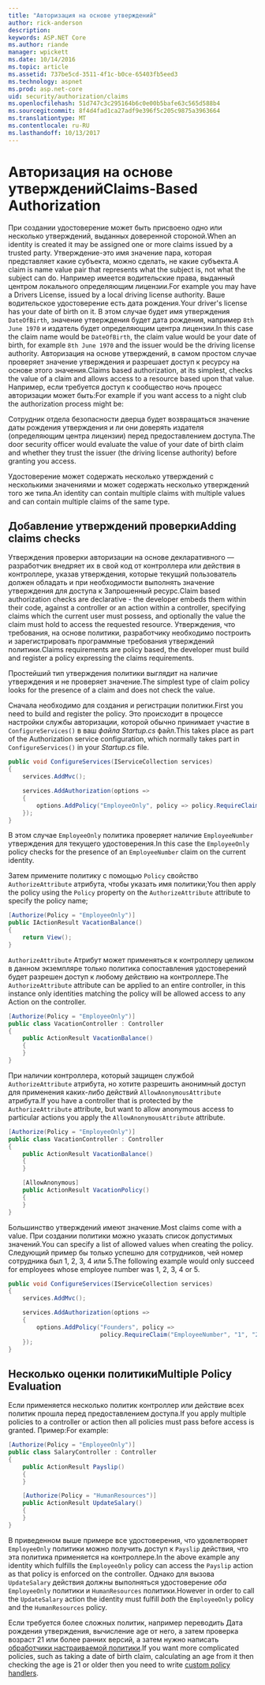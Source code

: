 ```yaml
---
title: "Авторизация на основе утверждений"
author: rick-anderson
description: 
keywords: ASP.NET Core
ms.author: riande
manager: wpickett
ms.date: 10/14/2016
ms.topic: article
ms.assetid: 737be5cd-3511-4f1c-b0ce-65403fb5eed3
ms.technology: aspnet
ms.prod: asp.net-core
uid: security/authorization/claims
ms.openlocfilehash: 51d747c3c295164b6c0e00b5bafe63c565d588b4
ms.sourcegitcommit: 8f4d4fad1ca27adf9e396f5c205c9875a3963664
ms.translationtype: MT
ms.contentlocale: ru-RU
ms.lasthandoff: 10/13/2017
---
```

# <a name="claims-based-authorization"></a><span data-ttu-id="078c9-103">Авторизация на основе утверждений</span><span class="sxs-lookup"><span data-stu-id="078c9-103">Claims-Based Authorization</span></span>

<a name="security-authorization-claims-based"></a>

<span data-ttu-id="078c9-104">При создании удостоверение может быть присвоено одно или несколько утверждений, выданных доверенной стороной.</span><span class="sxs-lookup"><span data-stu-id="078c9-104">When an identity is created it may be assigned one or more claims issued by a trusted party.</span></span> <span data-ttu-id="078c9-105">Утверждение-это имя значение пара, которая представляет какие субъекта, можно сделать, не какие субъекта.</span><span class="sxs-lookup"><span data-stu-id="078c9-105">A claim is name value pair that represents what the subject is, not what the subject can do.</span></span> <span data-ttu-id="078c9-106">Например имеется водительские права, выданный центром локального определяющим лицензии.</span><span class="sxs-lookup"><span data-stu-id="078c9-106">For example you may have a Drivers License, issued by a local driving license authority.</span></span> <span data-ttu-id="078c9-107">Ваше водительское удостоверение есть дата рождения.</span><span class="sxs-lookup"><span data-stu-id="078c9-107">Your driver's license has your date of birth on it.</span></span> <span data-ttu-id="078c9-108">В этом случае будет имя утверждения `DateOfBirth`, значение утверждения будет дата рождения, например `8th June 1970` и издатель будет определяющим центра лицензии.</span><span class="sxs-lookup"><span data-stu-id="078c9-108">In this case the claim name would be `DateOfBirth`, the claim value would be your date of birth, for example `8th June 1970` and the issuer would be the driving license authority.</span></span> <span data-ttu-id="078c9-109">Авторизация на основе утверждений, в самом простом случае проверяет значение утверждения и разрешает доступ к ресурсу на основе этого значения.</span><span class="sxs-lookup"><span data-stu-id="078c9-109">Claims based authorization, at its simplest, checks the value of a claim and allows access to a resource based upon that value.</span></span> <span data-ttu-id="078c9-110">Например, если требуется доступ к сообщество ночь процесс авторизации может быть:</span><span class="sxs-lookup"><span data-stu-id="078c9-110">For example if you want access to a night club the authorization process might be:</span></span>

<span data-ttu-id="078c9-111">Сотрудник отдела безопасности дверца будет возвращаться значение даты рождения утверждения и ли они доверять издателя (определяющим центра лицензии) перед предоставлением доступа.</span><span class="sxs-lookup"><span data-stu-id="078c9-111">The door security officer would evaluate the value of your date of birth claim and whether they trust the issuer (the driving license authority) before granting you access.</span></span>

<span data-ttu-id="078c9-112">Удостоверение может содержать несколько утверждений с несколькими значениями и может содержать несколько утверждений того же типа.</span><span class="sxs-lookup"><span data-stu-id="078c9-112">An identity can contain multiple claims with multiple values and can contain multiple claims of the same type.</span></span>

## <a name="adding-claims-checks"></a><span data-ttu-id="078c9-113">Добавление утверждений проверки</span><span class="sxs-lookup"><span data-stu-id="078c9-113">Adding claims checks</span></span>

<span data-ttu-id="078c9-114">Утверждения проверки авторизации на основе декларативного — разработчик внедряет их в свой код от контроллера или действия в контроллере, указав утверждения, которые текущий пользователь должен обладать и при необходимости выполнять значение утверждения для доступа к Запрошенный ресурс.</span><span class="sxs-lookup"><span data-stu-id="078c9-114">Claim based authorization checks are declarative - the developer embeds them within their code, against a controller or an action within a controller, specifying claims which the current user must possess, and optionally the value the claim must hold to access the requested resource.</span></span> <span data-ttu-id="078c9-115">Утверждения, что требования, на основе политики, разработчику необходимо построить и зарегистрировать программные требования утверждений политики.</span><span class="sxs-lookup"><span data-stu-id="078c9-115">Claims requirements are policy based, the developer must build and register a policy expressing the claims requirements.</span></span>

<span data-ttu-id="078c9-116">Простейший тип утверждения политики выглядит на наличие утверждения и не проверяет значение.</span><span class="sxs-lookup"><span data-stu-id="078c9-116">The simplest type of claim policy looks for the presence of a claim and does not check the value.</span></span>

<span data-ttu-id="078c9-117">Сначала необходимо для создания и регистрации политики.</span><span class="sxs-lookup"><span data-stu-id="078c9-117">First you need to build and register the policy.</span></span> <span data-ttu-id="078c9-118">Это происходит в процессе настройки службы авторизации, которой обычно принимает участие в `ConfigureServices()` в ваш *файла Startup.cs* файл.</span><span class="sxs-lookup"><span data-stu-id="078c9-118">This takes place as part of the Authorization service configuration, which normally takes part in `ConfigureServices()` in your *Startup.cs* file.</span></span>

```csharp
public void ConfigureServices(IServiceCollection services)
{
    services.AddMvc();

    services.AddAuthorization(options =>
    {
        options.AddPolicy("EmployeeOnly", policy => policy.RequireClaim("EmployeeNumber"));
    });
}
```

<span data-ttu-id="078c9-119">В этом случае `EmployeeOnly` политика проверяет наличие `EmployeeNumber` утверждения для текущего удостоверения.</span><span class="sxs-lookup"><span data-stu-id="078c9-119">In this case the `EmployeeOnly` policy checks for the presence of an `EmployeeNumber` claim on the current identity.</span></span>

<span data-ttu-id="078c9-120">Затем примените политику с помощью `Policy` свойство `AuthorizeAttribute` атрибута, чтобы указать имя политики;</span><span class="sxs-lookup"><span data-stu-id="078c9-120">You then apply the policy using the `Policy` property on the `AuthorizeAttribute` attribute to specify the policy name;</span></span>

```csharp
[Authorize(Policy = "EmployeeOnly")]
public IActionResult VacationBalance()
{
    return View();
}
```

<span data-ttu-id="078c9-121">`AuthorizeAttribute` Атрибут может применяться к контроллеру целиком в данном экземпляре только политика сопоставления удостоверений будет разрешен доступ к любому действию на контроллере.</span><span class="sxs-lookup"><span data-stu-id="078c9-121">The `AuthorizeAttribute` attribute can be applied to an entire controller, in this instance only identities matching the policy will be allowed access to any Action on the controller.</span></span>

```csharp
[Authorize(Policy = "EmployeeOnly")]
public class VacationController : Controller
{
    public ActionResult VacationBalance()
    {
    }
}
```

<span data-ttu-id="078c9-122">При наличии контроллера, который защищен службой `AuthorizeAttribute` атрибута, но хотите разрешить анонимный доступ для применения каких-либо действий `AllowAnonymousAttribute` атрибута.</span><span class="sxs-lookup"><span data-stu-id="078c9-122">If you have a controller that is protected by the `AuthorizeAttribute` attribute, but want to allow anonymous access to particular actions you apply the `AllowAnonymousAttribute` attribute.</span></span>

```csharp
[Authorize(Policy = "EmployeeOnly")]
public class VacationController : Controller
{
    public ActionResult VacationBalance()
    {
    }

    [AllowAnonymous]
    public ActionResult VacationPolicy()
    {
    }
}
```

<span data-ttu-id="078c9-123">Большинство утверждений имеют значение.</span><span class="sxs-lookup"><span data-stu-id="078c9-123">Most claims come with a value.</span></span> <span data-ttu-id="078c9-124">При создании политики можно указать список допустимых значений.</span><span class="sxs-lookup"><span data-stu-id="078c9-124">You can specify a list of allowed values when creating the policy.</span></span> <span data-ttu-id="078c9-125">Следующий пример бы только успешно для сотрудников, чей номер сотрудника был 1, 2, 3, 4 или 5.</span><span class="sxs-lookup"><span data-stu-id="078c9-125">The following example would only succeed for employees whose employee number was 1, 2, 3, 4 or 5.</span></span>

```csharp
public void ConfigureServices(IServiceCollection services)
{
    services.AddMvc();

    services.AddAuthorization(options =>
    {
        options.AddPolicy("Founders", policy =>
                          policy.RequireClaim("EmployeeNumber", "1", "2", "3", "4", "5"));
    });
}
```

## <a name="multiple-policy-evaluation"></a><span data-ttu-id="078c9-126">Несколько оценки политики</span><span class="sxs-lookup"><span data-stu-id="078c9-126">Multiple Policy Evaluation</span></span>

<span data-ttu-id="078c9-127">Если применяется несколько политик контроллер или действие всех политик прошла перед предоставлением доступа.</span><span class="sxs-lookup"><span data-stu-id="078c9-127">If you apply multiple policies to a controller or action then all policies must pass before access is granted.</span></span> <span data-ttu-id="078c9-128">Пример:</span><span class="sxs-lookup"><span data-stu-id="078c9-128">For example:</span></span>

```csharp
[Authorize(Policy = "EmployeeOnly")]
public class SalaryController : Controller
{
    public ActionResult Payslip()
    {
    }

    [Authorize(Policy = "HumanResources")]
    public ActionResult UpdateSalary()
    {
    }
}
```

<span data-ttu-id="078c9-129">В приведенном выше примере все удостоверения, что удовлетворяет `EmployeeOnly` политики можно получить доступ к `Payslip` действия, что эта политика применяется на контроллере.</span><span class="sxs-lookup"><span data-stu-id="078c9-129">In the above example any identity which fulfills the `EmployeeOnly` policy can access the `Payslip` action as that policy is enforced on the controller.</span></span> <span data-ttu-id="078c9-130">Однако для вызова `UpdateSalary` действия должны выполняться удостоверение *оба* `EmployeeOnly` политики и `HumanResources` политики.</span><span class="sxs-lookup"><span data-stu-id="078c9-130">However in order to call the `UpdateSalary` action the identity must fulfill *both* the `EmployeeOnly` policy and the `HumanResources` policy.</span></span>

<span data-ttu-id="078c9-131">Если требуется более сложных политик, например переводить Дата рождения утверждения, вычисление age от него, а затем проверка возраст 21 или более ранних версий, а затем нужно написать [обработчики настраиваемой политики](policies.md#security-authorization-policies-based).</span><span class="sxs-lookup"><span data-stu-id="078c9-131">If you want more complicated policies, such as taking a date of birth claim, calculating an age from it then checking the age is 21 or older then you need to write [custom policy handlers](policies.md#security-authorization-policies-based).</span></span>
